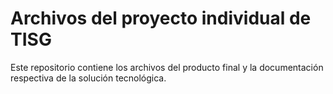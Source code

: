 # Archivos del proyecto individual de TISG

Este repositorio contiene los archivos del producto final y la documentación respectiva de la solución tecnológica.
